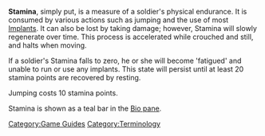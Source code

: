 **Stamina**, simply put, is a measure of a soldier's physical endurance.
It is consumed by various actions such as jumping and the use of most
[Implants](Implants.md). It can also be lost by taking damage;
however, Stamina will slowly regenerate over time. This process is
accelerated while crouched and still, and halts when moving.

If a soldier's Stamina falls to zero, he or she will become 'fatigued'
and unable to run or use any implants. This state will persist until at
least 20 stamina points are recovered by resting.

Jumping costs 10 stamina points.

Stamina is shown as a teal bar in the [Bio
pane](Heads-up_Display.md#Bio_Pane).

[Category:Game Guides](Category:Game_Guides.md)
[Category:Terminology](Category:Terminology.md)
